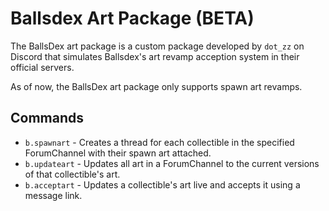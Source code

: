 # Ballsdex Art Package (BETA)

The BallsDex art package is a custom package developed by `dot_zz` on Discord that simulates Ballsdex's art revamp acception system in their official servers.

As of now, the BallsDex art package only supports spawn art revamps.

## Commands

* `b.spawnart` - Creates a thread for each collectible in the specified ForumChannel with their spawn art attached.
* `b.updateart` - Updates all art in a ForumChannel to the current versions of that collectible's art.
* `b.acceptart` - Updates a collectible's art live and accepts it using a message link.
